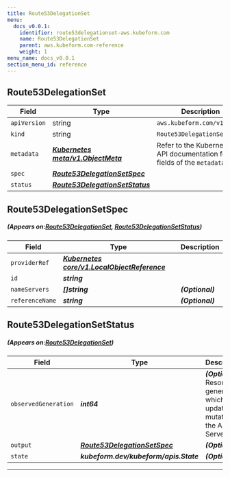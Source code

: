 ```yaml
---
title: Route53DelegationSet
menu:
  docs_v0.0.1:
    identifier: route53delegationset-aws.kubeform.com
    name: Route53DelegationSet
    parent: aws.kubeform.com-reference
    weight: 1
menu_name: docs_v0.0.1
section_menu_id: reference
---
```


## Route53DelegationSet
| Field | Type | Description |
| ------ | ----- | ----------- |
| `apiVersion` | string | `aws.kubeform.com/v1alpha1` |
|    `kind` | string | `Route53DelegationSet` |
| `metadata` | ***[Kubernetes meta/v1.ObjectMeta](https://kubernetes.io/docs/reference/generated/kubernetes-api/v1.13/#objectmeta-v1-meta)***|Refer to the Kubernetes API documentation for the fields of the `metadata` field.|
| `spec` | ***[Route53DelegationSetSpec](#Route53DelegationSetSpec)***||
| `status` | ***[Route53DelegationSetStatus](#Route53DelegationSetStatus)***||
## Route53DelegationSetSpec
##### (Appears on:[Route53DelegationSet](#Route53DelegationSet), [Route53DelegationSetStatus](#Route53DelegationSetStatus))
| Field | Type | Description |
| ------ | ----- | ----------- |
| `providerRef` | ***[Kubernetes core/v1.LocalObjectReference](https://kubernetes.io/docs/reference/generated/kubernetes-api/v1.13/#localobjectreference-v1-core)***||
| `id` | ***string***||
| `nameServers` | ***[]string***| ***(Optional)*** |
| `referenceName` | ***string***| ***(Optional)*** |
## Route53DelegationSetStatus
##### (Appears on:[Route53DelegationSet](#Route53DelegationSet))
| Field | Type | Description |
| ------ | ----- | ----------- |
| `observedGeneration` | ***int64***| ***(Optional)*** Resource generation, which is updated on mutation by the API Server.|
| `output` | ***[Route53DelegationSetSpec](#Route53DelegationSetSpec)***| ***(Optional)*** |
| `state` | ***kubeform.dev/kubeform/apis.State***| ***(Optional)*** |
---
